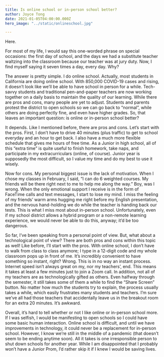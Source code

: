 ```yaml
---
title: Is online school or in-person school better?
author: Joyce Tong
date: 2021-01-05T04:00:00.000Z
hero_image: "../static/onlineschool.jpg"

---
```

Here.

For most of my life, I would say this one-worded phrase on special occasions: the first day of school, and the days we had a substitute teacher waltzing into the classroom because our teacher was at jury duty. Now, I find myself saying it seven times a day, every day. Why?

The answer is pretty simple. I do online school. Actually, most students in California are doing online school. With 850,000 COVID-19 cases and rising, it doesn’t look like we’ll be able to have school in person for a while. Tech-savvy students and traditional pen-and-paper teachers are now working together on a daily basis to maintain the quality of our learning. While there are pros and cons, many people are yet to adjust. Students and parents protest the district to open schools so we can go back to “normal”, while others are doing perfectly fine, and even have higher grades. So, that leaves an important question: is online or in-person school better?

It depends. Like I mentioned before, there are pros and cons. Let’s start with the pros. First, I don’t have to drive 40 minutes (plus traffic) to get to school everyday and an hour to get back. I also have a much more flexible schedule that gives me hours of free time. As a Junior in high school, all of this “extra time” is quite useful to finish homework, take naps, and participate in my extracurriculars (online, of course). Junior year is supposedly the most difficult, so I value my time and do my best to use it wisely.

Now for cons. My personal biggest issue is the lack of motivation. When I chose my classes in February, I said, “I can do 6 weighted courses. My friends will be there right next to me to help me along the way.” Boy, was I wrong. When the only emotional support I receive is in the form of FaceTime calls and text messages, I start to lose my mind. I miss the feeling of my friends’ warm arms hugging me right before my English presentation, and the nervous hand-holding we do while the teacher is handing back our tests. This is what I miss most about in-person school. Unfortunately, even if my school district allows a hybrid program or a non-remote learning experience, we would never be able to do this, anyway; it’d be too dangerous.

So far, I’ve been speaking from a personal point of view. But, what about a technological point of view? There are both pros and cons within this topic as well! Like before, I’ll start with the pros. With online school, I don’t have to walk from class to class anymore; I type in a 12-digit code and my whole classroom pops up in front of me. It’s incredibly convenient to have something so instant, right? Wrong. This is in no way an instant process. Internet speed isn’t always great on my, nor my teachers’, end. This means it takes at least a few minutes just to join a Zoom call. In addition, not all of my teachers are as technologically gifted as others. Even halfway through the semester, it still takes some of them a while to find the “Share Screen” button. No matter how much the students try to explain, the process usually takes a while, which easily frustrates many students and teachers. I’m sure we’ve all had those teachers that accidentally leave us in the breakout room for an extra 20 minutes. It’s awkward.

Overall, it’s hard to tell whether or not I like online or in-person school more. If I was selfish, I would be manifesting to open schools so I could have some basic human interaction. Online school is difficult, and until we have improvements in technology, it could never be a replacement for in-person school. However, I know we’re still in the middle of a pandemic (that doesn’t seem to be ending anytime soon). All it takes is one irresponsible person to shut down schools for another year. While I am disappointed that I probably won’t have a Junior Prom, I’d rather skip it if I knew I would be saving lives.